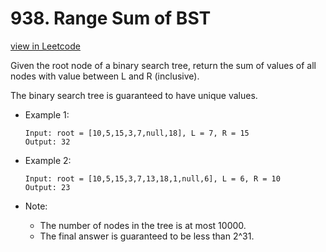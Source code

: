 # 938. Range Sum of BST
[view in Leetcode](https://leetcode.com/problems/range-sum-of-bst/)

Given the root node of a binary search tree, return the sum of values of all nodes with value between L and R (inclusive).

The binary search tree is guaranteed to have unique values.

 

+ Example 1:
    ```
    Input: root = [10,5,15,3,7,null,18], L = 7, R = 15
    Output: 32
    ```

+ Example 2:
    ```
    Input: root = [10,5,15,3,7,13,18,1,null,6], L = 6, R = 10
    Output: 23
    ```

+ Note:

    * The number of nodes in the tree is at most 10000.
    * The final answer is guaranteed to be less than 2^31.